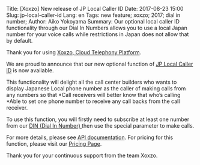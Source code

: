 Title: [Xoxzo] New release of JP Local Caller ID
Date: 2017-08-23 15:00
Slug: jp-local-caller-id
Lang: en
Tags: new feature; xoxzo; 2017; dial in number; 
Author: Aiko Yokoyama
Summary: Our optional local caller ID functionality through our Dial In Numbers allows you to use a local Japan number for your voice calls while restrictions in Japan does not allow that by default.

Thank you for using [Xoxzo, Cloud Telephony Platform](https://www.xoxzo.com/en/).

We are proud to announce that our new optional function of [JP Local Caller ID](https://www.xoxzo.com/en/about/voice-api/) is now available.

This functionality will delight all the call center builders who wants to display Japanese Local phone number as the caller of making calls from any numbers so that 
*Call receivers will better know that who’s calling
*Able to set one phone number to receive any call backs from the call receiver.

To use this function, you will firstly need to subscribe at least one number from our [DIN (Dial In Number) ](https://www.xoxzo.com/en/about/voice-api/#din) then use the special parameter to make calls.

For more details, please see [API documentation](http://docs.xoxzo.com/en/voice.html). For pricing for this function, please visit our [Pricing Page](https://www.xoxzo.com/en/about/pricing/voice/#outbound-call).

Thank you for your continuous support from the team Xoxzo.
